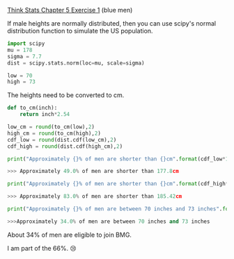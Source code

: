 [Think Stats Chapter 5 Exercise 1](http://greenteapress.com/thinkstats2/html/thinkstats2006.html#toc50) (blue men)

If male heights are normally distributed, then you can use scipy's normal distribution function to simulate the US population.

```python
import scipy
mu = 178
sigma = 7.7
dist = scipy.stats.norm(loc=mu, scale=sigma)

low = 70
high = 73

```

The heights need to be converted to cm.

```python
def to_cm(inch):
    return inch*2.54

low_cm = round(to_cm(low),2)
high_cm = round(to_cm(high),2)
cdf_low = round(dist.cdf(low_cm),2)
cdf_high = round(dist.cdf(high_cm),2)

```

```python
print("Approximately {}% of men are shorter than {}cm".format(cdf_low*100,low_cm))

>>> Approximately 49.0% of men are shorter than 177.8cm

print("Approximately {}% of men are shorter than {}cm".format(cdf_high*100,high_cm))

>>> Approximately 83.0% of men are shorter than 185.42cm

print("Approximately {}% of men are between 70 inches and 73 inches".format(round(cdf_high-cdf_low,2)*100))

>>>Approximately 34.0% of men are between 70 inches and 73 inches

```

About 34% of men are eligible to join BMG.

I am part of the 66%. :cry:
